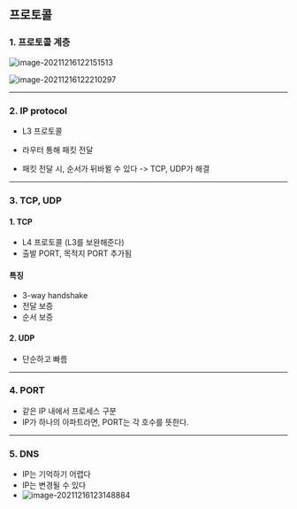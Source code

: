 ## 프로토콜

### 1. 프로토콜 계층

![image-20211216122151513](C:\Users\4545a\AppData\Roaming\Typora\typora-user-images\image-20211216122151513.png)

![image-20211216122210297](C:\Users\4545a\AppData\Roaming\Typora\typora-user-images\image-20211216122210297.png)

---

### 2. IP protocol

- L3 프로토콜

- 라우터 통해 패킷 전달
- 패킷 전달 시, 순서가 뒤바뀔 수 있다 -> TCP, UDP가 해결

---

### 3. TCP, UDP

#### 1. TCP

- L4 프로토콜 (L3를 보완해준다)
- 출발 PORT, 목적지 PORT 추가됨

#### 특징

- 3-way handshake
- 전달 보증
- 순서 보증

#### 2. UDP

- 단순하고 빠름

---

### 4. PORT

- 같은 IP 내에서 프로세스 구분
- IP가 하나의 아파트라면, PORT는 각 호수를 뜻한다.

----

### 5. DNS

- IP는 기억하기 어렵다
- IP는 변경될 수 있다
- ![image-20211216123148884](C:\Users\4545a\AppData\Roaming\Typora\typora-user-images\image-20211216123148884.png)